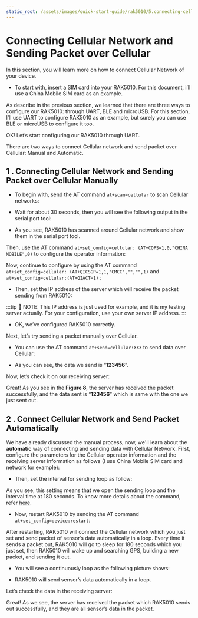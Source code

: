```yaml
---
static_root: /assets/images/quick-start-guide/rak5010/5.connecting-cellular-network
---
```

# Connecting Cellular Network and Sending Packet over Cellular

In this section, you will learn more on how to connect Cellular Network of your device. 

- To start with,  insert a SIM card into your RAK5010. For this document,  i’ll use a China Mobile SIM card as an example.

As describe in the previous section, we learned that there are three ways to configure our RAK5010: through UART, BLE and microUSB. For this section,  I’ll use UART to configure RAK5010 as an example, but surely you can use BLE or microUSB to configure it too.

OK! Let’s start configuring our RAK5010 through UART.

There are two ways to
connect Cellular network and send packet over Cellular: Manual and Automatic.

## 1 . Connecting Cellular Network and Sending Packet over Cellular Manually

- To begin with, send the AT command `at+scan=cellular` to scan Cellular networks:

<rk-img
  :src="`${$frontmatter.static_root}/ldd1gtipgjw2rdimcm06.jpg`"
  width="50%"
  figure-number="1"
  caption="Scanning for Cellular Networks"
/>  

- Wait for about 30 seconds, then you will see the following output in the serial port tool:


<rk-img
  :src="`${$frontmatter.static_root}/o1yixmjvgqaheaczyyvb.jpg`"
  width="50%"
  figure-number="2"
  caption="Scanned Cellular Network shown in Serial Port"
/> 

- As you see, RAK5010 has scanned around Cellular network and show them in the serial port tool.

Then, use the AT command `at+set_config=cellular: (AT+COPS=1,0,"CHINA MOBILE",0)` to configure the operator information:


<rk-img
  :src="`${$frontmatter.static_root}/s397ccuztyjg01v9oe57.jpg`"
  width="50%"
  figure-number="3"
  caption="Configuring the Operator"
/> 


Now, continue to configure by using the AT command `at+set_config=cellular: (AT+QICSGP=1,1,"CMCC","","",1)` and `at+set_config=cellular:(AT+QIACT=1)` :

<rk-img
  :src="`${$frontmatter.static_root}/viol2m3ggyntrqdrju3l.jpg`"
  width="50%"
  figure-number="4"
  caption="Configuring the Cellular Network"
/> 

<rk-img
  :src="`${$frontmatter.static_root}/kbfkkzhigynpqvvserph.jpg`"
  width="50%"
  figure-number="5"
  caption="Configuring the Cellular Network"
/> 

- Then, set the IP address of the server which will receive the packet sending from RAK5010:

<rk-img
  :src="`${$frontmatter.static_root}/wfgibirfba6br8wfddeo.jpg`"
  width="50%"
  figure-number="6"
  caption="Configuring the IP Address of the Server"
/> 

:::tip 📝 NOTE:
 This IP address is just used for example, and it is my testing server actually. For your configuration, use your own server IP address.
:::

- OK, we’ve configured RAK5010 correctly.

Next, let’s try sending a packet manually over Cellular.

- You can use the AT command `at+send=cellular:XXX` to send data over Cellular:

<rk-img
  :src="`${$frontmatter.static_root}/qliw07b9ag9om2ytbi6k.jpg`"
  width="50%"
  figure-number="7"
  caption="Sending Data over Cellular"
/> 

- As you can see, the data we send is “**123456**”. 

Now, let’s check it on our receiving server:

<rk-img
  :src="`${$frontmatter.static_root}/muvnk5vma57gwns6apo9.jpg`"
  width="100%"
  figure-number="8"
  caption="Received Data shown in the terminal"
/>

Great! As you see in the **Figure 8**, the server has received the packet successfully, and the data sent is “**123456**” which is same with the one we just sent out.

## 2 . Connect Cellular Network and Send Packet Automatically

We have already discussed the manual process, now, we'll learn about the **automatic** way of connecting and sending data with Cellular Network. First, configure the parameters for the Cellular operator information and the receiving server information as follows (I use China Mobile SIM card and network for example):

<rk-img
  :src="`${$frontmatter.static_root}/nmsor2nxqikesbzduzdj.jpg`"
  width="50%"
  figure-number="9"
  caption="Configuring the Cellular Network Parameters"
/>

- Then, set the interval for sending loop as follow:

<rk-img
  :src="`${$frontmatter.static_root}/usvaf8prsuthawdgwv2t.jpg`"
  width="50%"
  figure-number="10"
  caption="Setting the Loop Intervals"
/>

As you see, this setting means that we open the sending loop and the interval time at 180 seconds. To know more details about the command, refer [here](at-commands).

- Now, restart RAK5010 by sending the AT command `at+set_config=device:restart`:

<rk-img
  :src="`${$frontmatter.static_root}/b5oewg5p13m9pvimgcr0.jpg`"
  width="50%"
  figure-number="11"
  caption="Restarting your RAK5010"
/>

After restarting, RAK5010 will connect the Cellular network which you just set and send packet of sensor’s data automatically in a loop. Every time it sends a packet out, RAK5010 will go to sleep for 180 seconds which you just set, then RAK5010 will wake up and searching GPS, building a new packet, and sending it out.

- You will see a continuously loop as the following picture shows:

<rk-img
  :src="`${$frontmatter.static_root}/ijh8cftfzy4x9ybyalvr.jpg`"
  width="50%"
  figure-number="12"
  caption="Continuous Loop seen in The Serial Tool"
/>

- RAK5010 will send sensor’s data automatically in a loop.

Let’s check the data in the receiving server:

<rk-img
  :src="`${$frontmatter.static_root}/urwjby1runkjaijb18re.jpg`"
  width="100%"
  figure-number="13"
  caption="Data Receive in the Server"
/>

Great! As we see, the server has received the packet which RAK5010 sends out successfully, and they are all sensor’s data in the packet.

